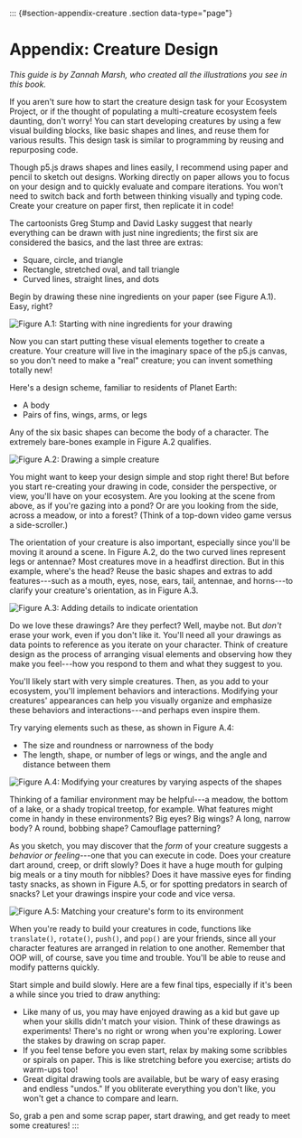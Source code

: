 ::: {#section-appendix-creature .section data-type="page"}
# Appendix: Creature Design

*This guide is by Zannah Marsh, who created all the illustrations you
see in this book.*

If you aren't sure how to start the creature design task for your
Ecosystem Project, or if the thought of populating a multi-creature
ecosystem feels daunting, don't worry! You can start developing
creatures by using a few visual building blocks, like basic shapes and
lines, and reuse them for various results. This design task is similar
to programming by reusing and repurposing code.

Though p5.js draws shapes and lines easily, I recommend using paper and
pencil to sketch out designs. Working directly on paper allows you to
focus on your design and to quickly evaluate and compare iterations. You
won't need to switch back and forth between thinking visually and typing
code. Create your creature on paper first, then replicate it in code!

The cartoonists Greg Stump and David Lasky suggest that nearly
everything can be drawn with just nine ingredients; the first six are
considered the basics, and the last three are extras:

-   Square, circle, and triangle
-   Rectangle, stretched oval, and tall triangle
-   Curved lines, straight lines, and dots

Begin by drawing these nine ingredients on your paper (see Figure A.1).
Easy, right?

![Figure A.1: Starting with nine ingredients for your
drawing](images/xx_1_creature_design/xx_1_creature_design_1.png)

Now you can start putting these visual elements together to create a
creature. Your creature will live in the imaginary space of the p5.js
canvas, so you don't need to make a "real" creature; you can invent
something totally new!

Here's a design scheme, familiar to residents of Planet Earth:

-   A body
-   Pairs of fins, wings, arms, or legs

Any of the six basic shapes can become the body of a character. The
extremely bare-bones example in Figure A.2 qualifies.

![Figure A.2: Drawing a simple
creature](images/xx_1_creature_design/xx_1_creature_design_2.png)

You might want to keep your design simple and stop right there! But
before you start re-creating your drawing in code, consider the
perspective, or view, you'll have on your ecosystem. Are you looking at
the scene from above, as if you're gazing into a pond? Or are you
looking from the side, across a meadow, or into a forest? (Think of a
top-down video game versus a side-scroller.)

The orientation of your creature is also important, especially since
you'll be moving it around a scene. In Figure A.2, do the two curved
lines represent legs or antennae? Most creatures move in a headfirst
direction. But in this example, where's the head? Reuse the basic shapes
and extras to add features---such as a mouth, eyes, nose, ears, tail,
antennae, and horns---to clarify your creature's orientation, as in
Figure A.3.

![Figure A.3: Adding details to indicate
orientation](images/xx_1_creature_design/xx_1_creature_design_3.png)

Do we love these drawings? Are they perfect? Well, maybe not. But
*don't* erase your work, even if you don't like it. You'll need all your
drawings as data points to reference as you iterate on your character.
Think of creature design as the process of arranging visual elements and
observing how they make you feel---how you respond to them and what they
suggest to you.

You'll likely start with very simple creatures. Then, as you add to your
ecosystem, you'll implement behaviors and interactions. Modifying your
creatures' appearances can help you visually organize and emphasize
these behaviors and interactions---and perhaps even inspire them.

Try varying elements such as these, as shown in Figure A.4:

-   The size and roundness or narrowness of the body
-   The length, shape, or number of legs or wings, and the angle and
    distance between them

![Figure A.4: Modifying your creatures by varying aspects of the
shapes](images/xx_1_creature_design/xx_1_creature_design_4.png)

Thinking of a familiar environment may be helpful---a meadow, the bottom
of a lake, or a shady tropical treetop, for example. What features might
come in handy in these environments? Big eyes? Big wings? A long, narrow
body? A round, bobbing shape? Camouflage patterning?

As you sketch, you may discover that the *form* of your creature
suggests a *behavior or feeling*---one that you can execute in code.
Does your creature dart around, creep, or drift slowly? Does it have a
huge mouth for gulping big meals or a tiny mouth for nibbles? Does it
have massive eyes for finding tasty snacks, as shown in Figure A.5, or
for spotting predators in search of snacks? Let your drawings inspire
your code and vice versa.

![Figure A.5: Matching your creature's form to its
environment](images/xx_1_creature_design/xx_1_creature_design_5.png)

When you're ready to build your creatures in code, functions like
`translate()`, `rotate()`, `push()`, and `pop()` are your friends, since
all your character features are arranged in relation to one another.
Remember that OOP will, of course, save you time and trouble. You'll be
able to reuse and modify patterns quickly.

Start simple and build slowly. Here are a few final tips, especially if
it's been a while since you tried to draw anything:

-   Like many of us, you may have enjoyed drawing as a kid but gave up
    when your skills didn't match your vision. Think of these drawings
    as experiments! There's no right or wrong when you're exploring.
    Lower the stakes by drawing on scrap paper.
-   If you feel tense before you even start, relax by making some
    scribbles or spirals on paper. This is like stretching before you
    exercise; artists do warm-ups too!
-   Great digital drawing tools are available, but be wary of easy
    erasing and endless "undos." If you obliterate everything you don't
    like, you won't get a chance to compare and learn.

So, grab a pen and some scrap paper, start drawing, and get ready to
meet some creatures!
:::
